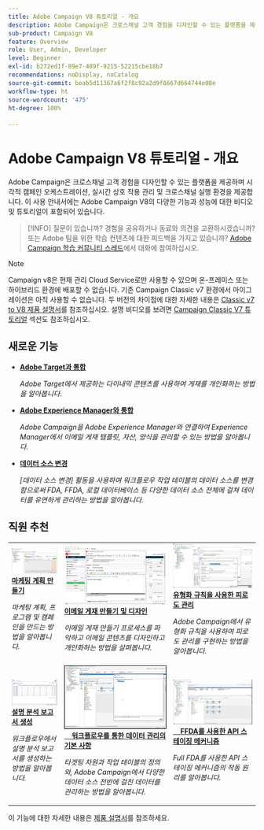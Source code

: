 ```yaml
---
title: Adobe Campaign V8 튜토리얼 - 개요
description: Adobe Campaign은 크로스채널 고객 경험을 디자인할 수 있는 플랫폼을 제공하며 시각적 캠페인 오케스트레이션, 실시간 상호 작용 관리 및 크로스채널 실행 환경을 제공합니다. 이 사용 안내서에는 Adobe Campaign Standard의 다양한 기능과 성능에 대한 비디오 및 튜토리얼이 포함되어 있습니다.
sub-product: Campaign V8
feature: Overview
role: User, Admin, Developer
level: Beginner
exl-id: b272ed1f-89e7-489f-9215-52215cbe18b7
recommendations: noDisplay, noCatalog
source-git-commit: beab5d11367a6f2f8c92a2d9f8667d664744e08e
workflow-type: ht
source-wordcount: '475'
ht-degree: 100%

---
```


# Adobe Campaign V8 튜토리얼 - 개요

Adobe Campaign은 크로스채널 고객 경험을 디자인할 수 있는 플랫폼을 제공하며 시각적 캠페인 오케스트레이션, 실시간 상호 작용 관리 및 크로스채널 실행 환경을 제공합니다. 이 사용 안내서에는 Adobe Campaign V8의 다양한 기능과 성능에 대한 비디오 및 튜토리얼이 포함되어 있습니다.

>[!INFO]
> 질문이 있습니까? 경험을 공유하거나 동료와 의견을 교환하시겠습니까? 또는 Adobe 팀을 위한 학습 컨텐츠에 대한 피드백을 가지고 있습니까? [Adobe Campaign 학습 커뮤니티 스레드](https://experienceleaguecommunities.adobe.com:443/t5/adobe-campaign-classic/join-the-discussion-on-adobe-campaign-learning/td-p/419096)에서 대화에 참여하십시오.

>[!NOTE]
> Campaign v8은 현재 관리 Cloud Service로만 사용할 수 있으며 온-프레미스 또는 하이브리드 환경에 배포할 수 없습니다. 기존 Campaign Classic v7 환경에서 마이그레이션은 아직 사용할 수 없습니다.
>두 버전의 차이점에 대한 자세한 내용은 [Classic v7 to V8 제품 설명서](https://experienceleague.adobe.com/docs/campaign/campaign-v8/start/capability-matrix.html?lang=ko)를 참조하십시오. 설명 비디오를 보려면 [Campaign Classic V7 튜토리얼](https://experienceleague.adobe.com/docs/campaign-classic-learn/tutorials/overview.html?lang=ko) 섹션도 참조하십시오.

## 새로운 기능

* **[Adobe Target과 통합](/help/connect/target-integration.md)**

   *Adobe Target에서 제공하는 다이내믹 콘텐츠를 사용하여 게재를 개인화하는 방법을 알아봅니다.*

* **[Adobe Experience Manager와 통합](https://experienceleague.adobe.com/docs/campaign-learn/integrate-with-experience-manager/overview.html?lang=ko)**

   *Adobe Campaign을 Adobe Experience Manager와 연결하여 Experience Manager에서 이메일 게재 템플릿, 자산, 양식을 관리할 수 있는 방법을 알아봅니다.*

* **[데이터 소스 변경](/help/data-management/change-data-source.md)**

   *[데이터 소스 변경] 활동을 사용하여 워크플로우 작업 테이블의 데이터 소스를 변경함으로써 FDA, FFDA, 로컬 데이터베이스 등 다양한 데이터 소스 전체에 걸쳐 데이터를 유연하게 관리하는 방법을 알아봅니다.*


## 직원 추천

<table>
<tr>
  <td>
    <a href="/help/get-started/create-a-marketing-plan-programs-and-campaigns.md">
      <img alt="마케팅 계획, 프로그램 및 캠페인 만들기(비디오)" src="./assets/333810.jpg"/>
    </a>
    <div>
      <a href="/help/get-started/create-a-marketing-plan-programs-and-campaigns.md">
    <strong>마케팅 계획 만들기</strong>
    </a>
    </div>
    <p>
    <em>마케팅 계획, 프로그램 및 캠페인을 만드는 방법을 알아봅니다.</em>
    <p>
  </td>
   <td>
    <a href="./content-creation/create-and-design-email-deliveries.md">
      <img alt="이메일 게재 만들기 및 디자인(비디오)" src="./assets/333476.jpg" />
    </a>
    <div>
      <a href="./content-creation/create-and-design-email-deliveries.md">
    <strong>이메일 게재 만들기 및 디자인</strong>
    </a>
    </div>
    <p>
    <em>이메일 게재 만들기 프로세스를 파악하고 이메일 콘텐츠를 디자인하고 개인화하는 방법을 살펴봅니다.
</em>
    <p>
  </td>
  <td>
    <a href="./send-messages/fatigue-management/typology-rules-for-fatigue-management.md">
      <img alt="유형화 규칙을 사용한 피로도 관리(비디오)" src="./assets/333787.jpg" />
    </a>
    <div>
      <a href="./send-messages/fatigue-management/typology-rules-for-fatigue-management.md">
    <strong>유형화 규칙을 사용한 피로도 관리</strong>
    </a>
    </div>
    <p>
    <em>Adobe Campaign에서 유형화 규칙을 사용하여 피로도 관리를 구현하는 방법을 알아봅니다. </em>
    <p>
  </td>
</tr>
<tr>
</td>
  <td>
    <a href="./reporting/generate-a-descriptive-analysis-report.md">
      <img alt="설명 분석 보고서 생성" src="./assets/333994.jpg" />
    </a>
    <div>
      <a href="./reporting/generate-a-descriptive-analysis-report.md">
    <strong>설명 분석 보고서 생성</strong>
    </a>
    </div>
    <p>
    <em>워크플로우에서 설명 분석 보고서를 생성하는 방법을 알아봅니다.</em>
    <p>
  </td>
  <td>
   <a href="./data-management/data-management-fundamentals.md">
      <img alt="워크플로우를 통한 데이터 관리의 기본 사항" src="./assets/339992.jpg" />
    </a>
     <div>
      <a href="./data-management/data-management-fundamentals.md">
    <strong>워크플로우를 통한 데이터 관리의 기본 사항</strong>
    </a>
    </div>
    <p>
    <em>타겟팅 차원과 작업 테이블의 정의와, Adobe Campaign에서 다양한 데이터 소스 전반에 걸친 데이터를 관리하는 방법을 알아봅니다.</em>
    <p>
  </td>
  <td>
   <a href="./data-management/api-staging-mechanism.md">
      <img alt="FFDA를 사용한 API 스테이징 메커니즘" src="./assets/339276.jpg" />
    </a>
     <div>
      <a href="./data-management/api-staging-mechanism.md">
    <strong>FFDA를 사용한 API 스테이징 메커니즘</strong>
    </a>
    </div>
    <p>
    <em>Full FDA를 사용한 API 스테이징 메커니즘의 작동 원리를 알아봅니다.</em>
    <p>
  </td>
</tr>
</table>

이 기능에 대한 자세한 내용은 [제품 설명서](https://experienceleague.adobe.com/docs/campaign-v8.html?lang=ko)를 참조하세요.
